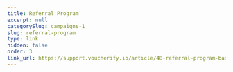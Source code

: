 ```yaml
---
title: Referral Program
excerpt: null
categorySlug: campaigns-1
slug: referral-program
type: link
hidden: false
order: 3
link_url: https://support.voucherify.io/article/48-referral-program-basics
---
```

